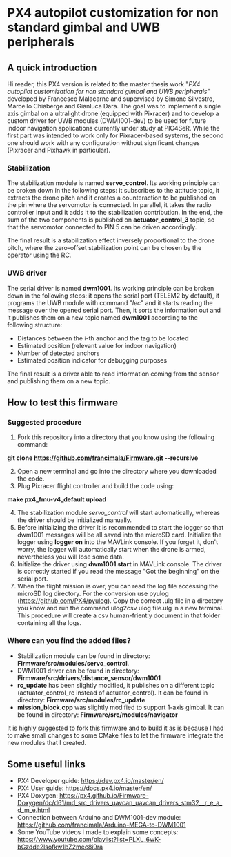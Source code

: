 # PX4 autopilot customization for non standard gimbal and UWB peripherals

## A quick introduction
Hi reader, this PX4 version is related to the master thesis work "*PX4 autopilot customization for non standard gimbal and UWB peripherals*" developed by Francesco Malacarne and supervised by Simone Silvestro, Marcello Chiaberge and Gianluca Dara. The goal was to implement a single axis gimbal on a ultralight drone (equipped with Pixracer) and to develop a custom driver for UWB modules (DWM1001-dev) to be used for future indoor navigation applications currently under study at PIC4SeR. While the first part was intended to work only for Pixracer-based systems, the second one should work with any configuration without significant changes (Pixracer and Pixhawk in particular).

### Stabilization
The stabilization module is named **servo_control**. Its working principle can be broken down in the following steps: it subscribes to the attitude topic, it extracts the drone pitch and it creates a counteraction to be published on the pin where the servomotor is connected. In parallel, it takes the radio controller input and it adds it to the stabilization contribution. In the end, the sum of the two components is published on **actuator_control_3** topic, so that the servomotor connected to PIN 5 can be driven accordingly.

The final result is a stabilization effect inversely proportional to the drone pitch, where the zero-offset stabilization point can be chosen by the operator using the RC.

### UWB driver
The serial driver is named **dwm1001**. Its working principle can be broken down in the following steps: it opens the serial port (TELEM2 by default), it programs the UWB module with command "*lec*" and it starts reading the message over the opened serial port. Then, it sorts the information out and it publishes them on a new topic named **dwm1001** according to the following structure:
- Distances between the i-th anchor and the tag to be located
- Estimated position (relevant value for indoor navigation)
- Number of detected anchors
- Estimated position indicator for debugging purposes

The final result is a driver able to read information coming from the sensor and publishing them on a new topic.

## How to test this firmware

### Suggested procedure
1. Fork this repository into a directory that you know using the following command:

**git clone https://github.com/francimala/Firmware.git --recursive**

2. Open a new terminal and go into the directory where you downloaded the code.
3. Plug Pixracer flight controller and build the code using:

**make px4_fmu-v4_default upload**

4. The stabilization module *servo_control* will start automatically, whereas the driver should be initialized manually.
5. Before initializing the driver it is recommended to start the logger so that dwm1001 messages will be all saved into the microSD card. Initialize the logger using **logger on** into the MAVLink console. If you forget it, don't worry, the logger will automatically start when the drone is armed, nevertheless you will lose some data.
6. Initialize the driver using **dwm1001 start** in MAVLink console. The driver is correctly started if you read the message "Got the beginning" on the serial port.
7. When the flight mission is over, you can read the log file accessing the microSD log directory. For the conversion use pyulog (https://github.com/PX4/pyulog). Copy the
correct .ulg file in a directory you know and run the command ulog2csv ulog file.ulg in a new terminal. This procedure will create a csv human-friently document in that folder containing all the logs.

### Where can you find the added files?
- Stabilization module can be found in directory: **Firmware/src/modules/servo_control**.
- DWM1001 driver can be found in directory: **Firmware/src/drivers/distance_sensor/dwm1001**
- **rc_update** has been slightly modified, it publishes on a different topic (actuator_control_rc instead of actuator_control). It can be found in directory: **Firmware/src/modules/rc_update**
- **mission_block.cpp** was slightly modified to support 1-axis gimbal. It can be found in directory: **Firmware/src/modules/navigator**

It is highly suggested to fork this firmware and to build it as is because I had to make small changes to some CMake files to let the firmware integrate the new modules that I created.

## Some useful links
- PX4 Developer guide: https://dev.px4.io/master/en/
- PX4 User guide: https://docs.px4.io/master/en/
- PX4 Doxygen: https://px4.github.io/Firmware-Doxygen/dc/d61/md_src_drivers_uavcan_uavcan_drivers_stm32__r_e_a_d_m_e.html
- Connection between Arduino and DWM1001-dev module: https://github.com/francimala/Arduino-MEGA-to-DWM1001
- Some YouTube videos I made to explain some concepts: https://www.youtube.com/playlist?list=PLXL_6wK-bGzdde2lsofkw1bZ2mec8i9ra
